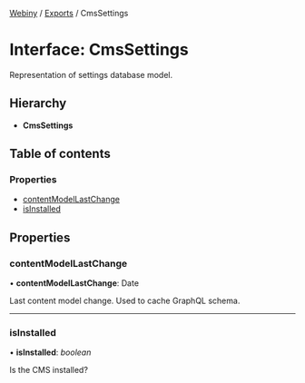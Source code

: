 [Webiny](../README.md) / [Exports](../modules.md) / CmsSettings

# Interface: CmsSettings

Representation of settings database model.

## Hierarchy

* **CmsSettings**

## Table of contents

### Properties

- [contentModelLastChange](cmssettings.md#contentmodellastchange)
- [isInstalled](cmssettings.md#isinstalled)

## Properties

### contentModelLastChange

• **contentModelLastChange**: Date

Last content model change. Used to cache GraphQL schema.

___

### isInstalled

• **isInstalled**: *boolean*

Is the CMS installed?
